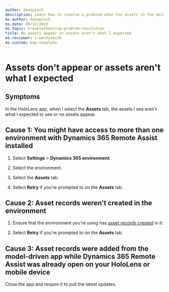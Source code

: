 ```yaml
---
author: davepinch
description: Learn how to resolve a problem when the assets in the HoloLens app for Dynamics 365 Remote Assist aren't what I expected or don't appear
ms.author: davepinch
ms.date: 09/12/2023
ms.topic: troubleshooting-problem-resolution
title: No assets appear or assets aren't what I expected
ms.reviewer: v-wendysmith
ms.custom: bap-template
---
```


# Assets don't appear or assets aren't what I expected

## Symptoms

In the HoloLens app, when I select the **Assets** tab, the assets I see aren't what I expected to see or no assets appear.

## Cause 1: You might have access to more than one environment with Dynamics 365 Remote Assist installed

1. Select **Settings** > **Dynamics 365 environment**.

1. Select the environment.

1. Select the **Assets** tab.

1. Select **Retry** if you're prompted to on the **Assets** tab.

## Cause 2: Asset records weren't created in the environment

1. Ensure that the environment you're using has [asset records created](/dynamics365/mixed-reality/remote-assist/asset-capture-create-asset) in it.

2. Select **Retry** if you're prompted to on the **Assets** tab.

## Cause 3: Asset records were added from the model-driven app while Dynamics 365 Remote Assist was already open on your HoloLens or mobile device

Close the app and reopen it to pull the latest updates.